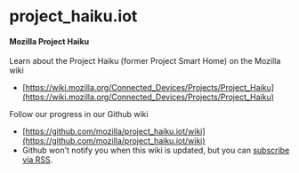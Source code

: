 # project_haiku.iot

#### Mozilla Project Haiku

Learn about the Project Haiku (former Project Smart Home) on the Mozilla wiki
* [https://wiki.mozilla.org/Connected_Devices/Projects/Project_Haiku](https://wiki.mozilla.org/Connected_Devices/Projects/Project_Haiku)

Follow our progress in our Github wiki
* [https://github.com/mozilla/project_haiku.iot/wiki](https://github.com/mozilla/project_haiku.iot/wiki)
* Github won't notify you when this wiki is updated, but you can [subscribe via RSS](https://github.com/mozilla/project_haiku.iot/wiki.atom).
